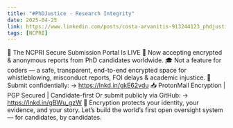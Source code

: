 ```yaml
---
title: "#PhDJustice · Research Integrity"
date: 2025-04-25
link: https://www.linkedin.com/posts/costa-arvanitis-913244123_phdjustice-academictwitter-researchintegrity-activity-7320008758779088897-aBD5
tags: [NCPRI]
---
```


🚨 The NCPRI Secure Submission Portal Is LIVE
 📢 Now accepting encrypted & anonymous reports from PhD candidates worldwide.
🎓 Not a feature for coders — a safe, transparent, end-to-end encrypted space for whistleblowing, misconduct reports, FOI delays & academic injustice.
🔐 Submit confidentially:
 → https://lnkd.in/gkE62vdu
 📥 ProtonMail Encryption | PGP Secured | Candidate-first
Or submit publicly via GitHub:
 → https://lnkd.in/gBWu_gzW
🧠 Encryption protects your identity, your evidence, and your story.
 Let’s build the world’s first open oversight system — for candidates, by candidates.
